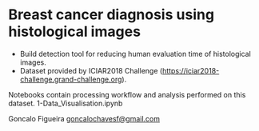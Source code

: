 # Breast cancer diagnosis using histological images

- Build detection tool for reducing human evaluation time of histological images.
- Dataset provided by ICIAR2018 Challenge (https://iciar2018-challenge.grand-challenge.org).

Notebooks contain processing workflow and analysis performed on this dataset.
1-Data_Visualisation.ipynb

Goncalo Figueira
goncalochavesf@gmail.com

